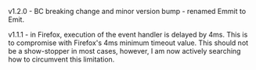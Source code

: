 v1.2.0 - BC breaking change and minor version bump - renamed Emmit to Emit.

v1.1.1 - in Firefox, execution of the event handler is delayed by 4ms. This is to compromise with Firefox's 4ms minimum timeout value. This should not be a show-stopper in most cases, however, I am now actively searching how to circumvent this limitation.